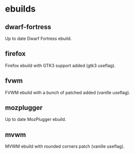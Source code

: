 ebuilds
=======

dwarf-fortress
--------------
Up to date Dwarf Fortress ebuild.

firefox
-------
Firefox ebuild with GTK3 support added (gtk3 useflag).

fvwm
----
FVWM ebuild with a bunch of patched added (vanille useflag).

mozplugger
----------
Up to date MozPlugger ebuild.

mvwm
----
MVWM ebuild with rounded corners patch (vanille useflag).
